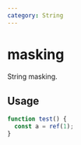 ```yaml
---
category: String
---
```


# masking

String masking.

## Usage

```ts
function test() {
  const a = ref(1);
}
```